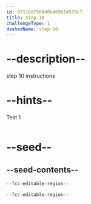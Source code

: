 ```yaml
---
id: 67116d7584d0b469b14579c7
title: Step 10
challengeType: 1
dashedName: step-10
---
```


# --description--

step 10 instructions

# --hints--

Test 1

```js

```

# --seed--

## --seed-contents--

```js
--fcc-editable-region--

--fcc-editable-region--
```
